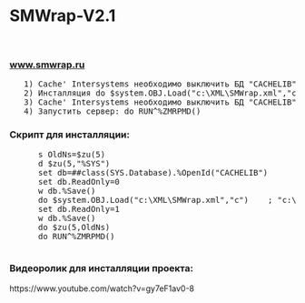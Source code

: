 # SMWrap-V2.1
<br><h3>www.smwrap.ru</h3>
<pre>
   1) Cache' Intersystems необходимо выключить БД "CACHELIB" из режима только чтения. 
   2) Инсталляция do $system.OBJ.Load("c:\XML\SMWrap.xml","c") 
   3) Cache' Intersystems необходимо выключить БД "CACHELIB" в режима только чтения. 
   4) Запустить сервер: do RUN^%ZMRPMD()               
</pre>

 <h3> Скрипт для инсталляции:</h3>
 <pre>
      s OldNs=$zu(5)
      d $zu(5,"%SYS")
      set db=##class(SYS.Database).%OpenId("CACHELIB")
      set db.ReadOnly=0 
      w db.%Save()
      do $system.OBJ.Load("c:\XML\SMWrap.xml","c")    ; "c:\XML\SMWrap.xml" - путь к файлу на сервере   
      set db.ReadOnly=1
      w db.%Save()
      do $zu(5,OldNs)
      do RUN^%ZMRPMD()
 </pre>
 <h3>Видеоролик для инсталляции проекта: </h3>
https://www.youtube.com/watch?v=gy7eF1av0-8 
